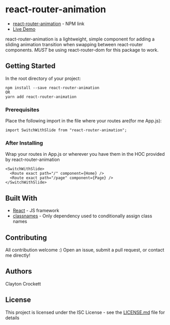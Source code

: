 # react-router-animation

* [react-router-animation](https://www.npmjs.com/package/react-router-animation) - NPM link
* [Live Demo](https://codesandbox.io/s/82yno5o2j8)

react-router-animation is a lightweight, simple component for adding a sliding animation transition when swapping between react-router components.
*MUST* be using react-router-dom for this package to work.

## Getting Started

In the root directory of your project:

```
npm install --save react-router-animation
OR
yarn add react-router-animation
```

### Prerequisites

Place the following import in the file where your routes are(for me App.js):

```
import SwitchWithSlide from "react-router-animation";
```

### After Installing 

Wrap your routes in App.js or wherever you have them in the HOC provided by react-router-animation

```
<SwitchWithSlide>
  <Route exact path="/" component={Home} />
  <Route exact path="/page" component={Page} />
</SwitchWithSlide>

```

## Built With

* [React](https://reactjs.org/) - JS framework
* [classnames](https://www.npmjs.com/package/classnames) - Only dependency used to conditionally assign class names

## Contributing

All contribution welcome :) Open an issue, submit a pull request, or contact me directly!


## Authors

Clayton Crockett


## License

This project is licensed under the ISC License - see the [LICENSE.md](LICENSE.md) file for details

